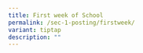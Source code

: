 ```yaml
---
title: First week of School
permalink: /sec-1-posting/firstweek/
variant: tiptap
description: ""
---
```

